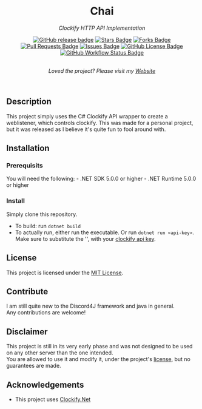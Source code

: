 <h1 align="center">Chai</h1>
<p align="center"><i>Clockify HTTP API Implementation</i></p>
<div align="center">
<a href="https://github.com/Vvamp/Clockify_IFTTT/releases"><img alt="GitHub release badge" src="https://img.shields.io/github/v/release/Vvamp/Clockify_IFTTT?include_prereleases"></a>
  <a href="https://github.com/Vvamp/Clockify_IFTTT/stargazers"><img src="https://img.shields.io/github/stars/Vvamp/Clockify_IFTTT" alt="Stars Badge"/></a>
<a href="https://github.com/Vvamp/Clockify_IFTTT/network/members"><img src="https://img.shields.io/github/forks/Vvamp/Clockify_IFTTT" alt="Forks Badge"/></a>
<a href="https://github.com/Vvamp/Clockify_IFTTT/pulls"><img src="https://img.shields.io/github/issues-pr/Vvamp/Clockify_IFTTT" alt="Pull Requests Badge"/></a>
<a href="https://github.com/Vvamp/Clockify_IFTTT/issues"><img src="https://img.shields.io/github/issues/Vvamp/Clockify_IFTTT" alt="Issues Badge"/></a>
<a href="https://github.com/Vvamp/Clockify_IFTTT/blob/master/LICENSE"><img alt="GitHub License Badge" src="https://img.shields.io/github/license/Vvamp/Clockify_IFTTT"></a>
<a href="https://github.com/Vvamp/Clockify_IFTTT/actions/workflows/dotnet.yml"><img alt="GitHub Workflow Status Badge" src="https://img.shields.io/github/workflow/status/Vvamp/Clockify_IFTTT/dotnet"></a>
</div>
<br>
<p align="center"><i>Loved the project? Please visit my <a href="https://vincentvansetten.com">Website</a></i></p>
<br>

## Description

This project simply uses the C# Clockify API wrapper to create a weblistener, which controls clockify.
This was made for a personal project, but it was released as I believe it's quite fun to fool around with.

## Installation

### Prerequisits

You will need the following: - .NET SDK 5.0.0 or higher - .NET Runtime 5.0.0 or higher

### Install

Simply clone this repository.

- To build: run `dotnet build`
- To actually run, either run the executable. Or run `dotnet run <api-key>`. Make sure to substitute the '<api-key>', with your [clockify api key](https://clockify.me/user/settings).

## License

This project is licensed under the [MIT License](https://github.com/Vvamp/Clockify_IFTTT/blob/master/LICENSE).

## Contribute

I am still quite new to the Discord4J framework and java in general.  
Any contributions are welcome!

## Disclaimer

This project is still in its very early phase and was not designed to be used on any other server than the one intended.  
You are allowed to use it and modify it, under the project's [license](#License), but no guarantees are made.

## Acknowledgements

- This project uses [Clockify.Net](https://www.nuget.org/packages/Clockify.Net/1.11.0)
